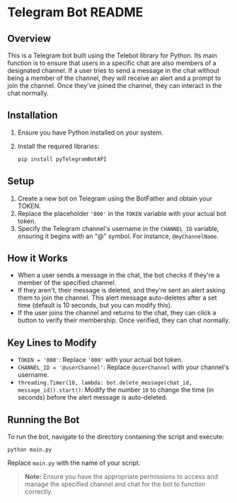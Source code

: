 # Telegram Bot README

## Overview
This is a Telegram bot built using the Telebot library for Python. Its main function is to ensure that users in a specific chat are also members of a designated channel. If a user tries to send a message in the chat without being a member of the channel, they will receive an alert and a prompt to join the channel. Once they've joined the channel, they can interact in the chat normally.

## Installation
1. Ensure you have Python installed on your system.
2. Install the required libraries:

    ```bash
    pip install pyTelegramBotAPI
    ```

## Setup
1. Create a new bot on Telegram using the BotFather and obtain your TOKEN.
2. Replace the placeholder `'000'` in the `TOKEN` variable with your actual bot token.
3. Specify the Telegram channel's username in the `CHANNEL_ID` variable, ensuring it begins with an "@" symbol. For instance, `@myChannelName`.

## How it Works
- When a user sends a message in the chat, the bot checks if they're a member of the specified channel.
- If they aren't, their message is deleted, and they're sent an alert asking them to join the channel. This alert message auto-deletes after a set time (default is 10 seconds, but you can modify this).
- If the user joins the channel and returns to the chat, they can click a button to verify their membership. Once verified, they can chat normally.

## Key Lines to Modify
- `TOKEN = '000'`: Replace `'000'` with your actual bot token.
- `CHANNEL_ID = '@userChannel'`: Replace `@userChannel` with your channel's username.
- `threading.Timer(10, lambda: bot.delete_message(chat_id, message_id)).start()`: Modify the number `10` to change the time (in seconds) before the alert message is auto-deleted.

## Running the Bot
To run the bot, navigate to the directory containing the script and execute:

    
    python main.py
    

Replace `main.py` with the name of your script.

> **Note:** Ensure you have the appropriate permissions to access and manage the specified channel and chat for the bot to function correctly.
